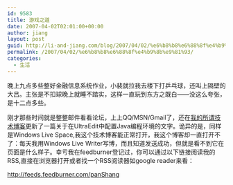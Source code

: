 ```yaml
---
id: 9583
title: 游戏之道
date: 2007-04-02T02:01:00+00:00
author: jiang
layout: post
guid: http://li-and-jiang.com/blog/2007/04/02/%e6%b8%b8%e6%88%8f%e4%b9%8b%e9%81%93/
permalink: /2007/04/02/%e6%b8%b8%e6%88%8f%e4%b9%8b%e9%81%93/
categories:
  - 生活
---
```

晚上九点多些整好金融信息系统作业，小裴就拉我去楼下打乒乓球，还叫上隔壁的大吕。主张是不扣球晚上就睡不踏实，这样一直玩到东方之既白——没这么夸张，是十二点多些。 

刚才那些时间就是整整邮件看看论坛，上上QQ/MSN/Gmail了，还在<a href="http://johnthu.spaces.live.com/" target="_blank">我的所谓技术博客</a>更新了一篇关于在UltraEdit中配置Java编程环境的文字。诡异的是，同样是Windows Live Space,我这个技术博客能正常打开，我这个博客却一直打开不了：每天我用Windows Live Writer写博，而且知道发送成功，但就是看不到它在页面是什么样子。幸亏我在feedburner登记过，你可以通过以下链接阅读我的RSS,直接在浏览器打开或者找一个RSS阅读器如google reader来看： 

<http://feeds.feedburner.com/panShang>